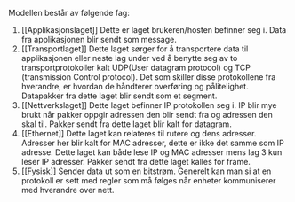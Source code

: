 
Modellen består av følgende fag: 

1. [[Applikasjonslaget]] Dette er laget brukeren/hosten befinner seg i. Data fra applikasjonen blir sendt som message. 
2. [[Transportlaget]] Dette laget sørger for å transportere data til applikasjonen eller neste lag under ved å benytte seg av to transportprotokoller kalt UDP(User datagram protocol) og TCP (transmission Control protocol). Det som skiller disse protokollene fra hverandre, er hvordan de håndterer overføring og pålitelighet. Datapakker fra dette laget blir sendt som et segment. 
3. [[Nettverkslaget]] Dette laget befinner IP protokollen seg i. IP blir mye brukt når pakker oppgir adressen den blir sendt fra og adressen den skal til. Pakker sendt fra dette laget blir kalt for datagram. 
4. [[Ethernet]] Dette laget kan relateres til rutere og dens adresser. Adresser her blir kalt for MAC adresser, dette er ikke det samme som IP adresse. Dette laget kan både lese IP og MAC adresser mens lag 3 kun leser IP adresser. Pakker sendt fra dette laget kalles for frame. 
5. [[Fysisk]] Sender data ut som en bitstrøm. Generelt kan man si at en protokoll er sett med regler som må følges når enheter kommuniserer med hverandre over nett.


